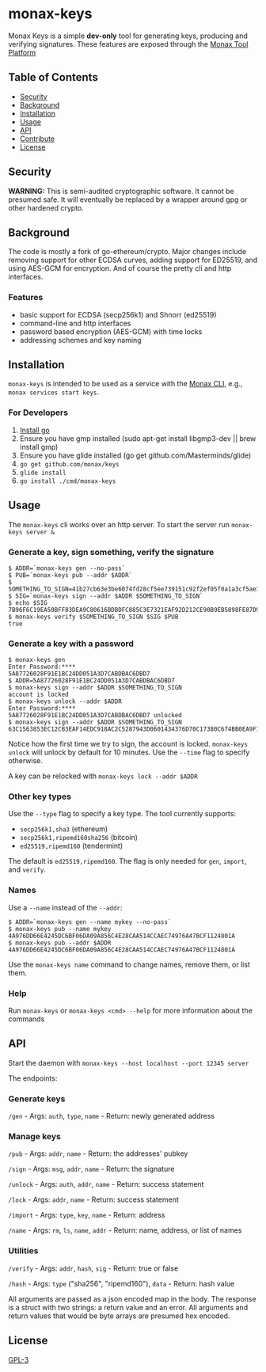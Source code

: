 # monax-keys

Monax Keys is a simple **dev-only** tool for generating keys, producing and verifying signatures. These features are exposed through the [Monax Tool Platform](https://monax.io/docs)

## Table of Contents

- [Security](#security)
- [Background](#background)
- [Installation](#installation)
- [Usage](#usage)
- [API](#api)
- [Contribute](#contribute)
- [License](#license)

## Security

**WARNING:** This is semi-audited cryptographic software. It cannot be presumed safe. It will eventually be replaced by a wrapper around gpg or other hardened crypto.

## Background

The code is mostly a fork of go-ethereum/crypto. Major changes include removing support for other ECDSA curves,
adding support for ED25519, and using AES-GCM for encryption. And of course the pretty cli and http interfaces.

### Features
- basic support for ECDSA (secp256k1) and Shnorr (ed25519)
- command-line and http interfaces
- password based encryption (AES-GCM) with time locks
- addressing schemes and key naming

## Installation

`monax-keys` is intended to be used as a service with the [Monax CLI](https://monax.io/docs), e.g., `monax services start keys`.

### For Developers

1. [Install go](https://golang.org/doc/install)
2. Ensure you have gmp installed (sudo apt-get install libgmp3-dev || brew install gmp)
3. Ensure you have glide installed (go get github.com/Masterminds/glide)
4. `go get github.com/monax/keys`
5. `glide install`
6. `go install ./cmd/monax-keys`

## Usage

The `monax-keys` cli works over an http server. To start the server run `monax-keys server &`

### Generate a key, sign something, verify the signature

```
$ ADDR=`monax-keys gen --no-pass`
$ PUB=`monax-keys pub --addr $ADDR`
$ SOMETHING_TO_SIGN=41b27cb63e3be6074fd28cf5ee739151c92f2ef05f0a1a3cf5ae13de3007fc8e
$ SIG=`monax-keys sign --addr $ADDR $SOMETHING_TO_SIGN`
$ echo $SIG
7B96F6C19EA50BFF83DEA9C80616BDBDFC885C3E7321EAF92D212CE90B9EB5898FE87D95B0A8286E4A49D0F497223C2DAFD38D50E4F6F3A39F7F7B240FDCEC03
$ monax-keys verify $SOMETHING_TO_SIGN $SIG $PUB
true
```

### Generate a key with a password

```
$ monax-keys gen
Enter Password:****
5A87726028F91E1BC24DD051A3D7CABDBAC6DBD7
$ ADDR=5A87726028F91E1BC24DD051A3D7CABDBAC6DBD7
$ monax-keys sign --addr $ADDR $SOMETHING_TO_SIGN
account is locked
$ monax-keys unlock --addr $ADDR
Enter Password:****
5A87726028F91E1BC24DD051A3D7CABDBAC6DBD7 unlocked
$ monax-keys sign --addr $ADDR $SOMETHING_TO_SIGN
63C1563853EC12CB3EAF14EDC918AC2C5287943D0601434376D70C17380C674BB0EA9F1AC24EF3276D89AAED56E353F4AAD5B276BC3B0BB96EA0EB50EA95BA0F
```

Notice how the first time we try to sign, the account is locked. `monax-keys unlock` will unlock by default for 10 minutes. Use the `--time` flag to specify otherwise.

A key can be relocked with `monax-keys lock --addr $ADDR`

### Other key types

Use the `--type` flag to specify a key type. The tool currently supports:

- `secp256k1,sha3` (ethereum)
- `secp256k1,ripemd160sha256` (bitcoin)
- `ed25519,ripemd160` (tendermint)

The default is `ed25519,ripemd160`. The flag is only needed for `gen`, `import`, and `verify`.

### Names

Use a `--name` instead of the `--addr`:

```
$ ADDR=`monax-keys gen --name mykey --no-pass`
$ monax-keys pub --name mykey
4A976DD66E4245DC6BF06DA09A856C4E28CAA514CCAEC74976A47BCF1124801A
$ monax-keys pub --addr $ADDR
4A976DD66E4245DC6BF06DA09A856C4E28CAA514CCAEC74976A47BCF1124801A
```

Use the `monax-keys name` command to change names, remove them, or list them.

### Help

Run `monax-keys` or `monax-keys <cmd> --help` for more information about the commands

## API

Start the daemon with `monax-keys --host localhost --port 12345 server`

The endpoints:

### Generate keys
`/gen`
	- Args: `auth`, `type`, `name`
	- Return:  newly generated address

### Manage keys
`/pub`
	- Args: `addr`, `name`
	- Return: the addresses' pubkey

`/sign`
	- Args: `msg`, `addr`, `name`
	- Return: the signature

`/unlock`
	- Args: `auth`, `addr`, `name`
	- Return: success statement

`/lock`
	- Args: `addr`, `name`
	- Return: success statement

`/import`
	- Args: `type`, `key`, `name`
	- Return: address

`/name`
	- Args: `rm`, `ls`, `name`, `addr`
	- Return: name, address, or list of names

### Utilities
`/verify`
	- Args: `addr`, `hash`, `sig`
	- Return: true or false

`/hash`
	- Args: `type` ("sha256", "ripemd160"), `data`
	- Return: hash value


All arguments are passed as a json encoded map in the body. The response is a struct with two strings: a return value and an error. All arguments and return values that would be byte arrays are presumed hex encoded.

## License

[GPL-3](LICENSE)
